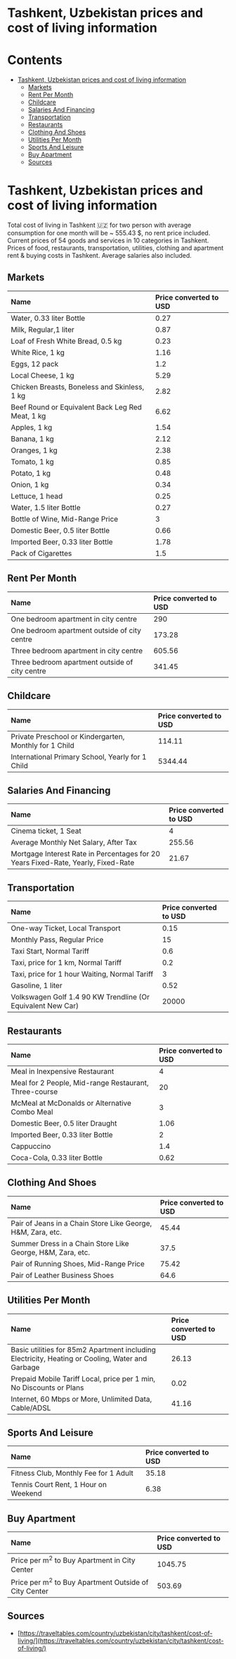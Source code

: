 
Tashkent, Uzbekistan prices and cost of living information
==========================================================

Contents
========

* [Tashkent, Uzbekistan prices and cost of living information](#tashkent-uzbekistan-prices-and-cost-of-living-information)
	* [Markets](#markets)
	* [Rent Per Month](#rent-per-month)
	* [Childcare](#childcare)
	* [Salaries And Financing](#salaries-and-financing)
	* [Transportation](#transportation)
	* [Restaurants](#restaurants)
	* [Clothing And Shoes](#clothing-and-shoes)
	* [Utilities Per Month](#utilities-per-month)
	* [Sports And Leisure](#sports-and-leisure)
	* [Buy Apartment](#buy-apartment)
	* [Sources](#sources)

# Tashkent, Uzbekistan prices and cost of living information


Total cost of living in Tashkent 🇺🇿 for two person with average consumption for one month will be ~ 555.43 $, no rent 
price included. Current prices of 54 goods and services in 10 categories  in Tashkent. Prices of food, restaurants, 
transportation, utilities, clothing and apartment rent & buying costs in Tashkent. Average salaries also included.
## Markets

|Name|Price converted to USD|
| :--- | :--- |
|Water, 0.33 liter Bottle|0.27|
|Milk, Regular,1 liter|0.87|
|Loaf of Fresh White Bread, 0.5 kg|0.23|
|White Rice, 1 kg|1.16|
|Eggs, 12 pack|1.2|
|Local Cheese, 1 kg|5.29|
|Chicken Breasts, Boneless and Skinless, 1 kg|2.82|
|Beef Round or Equivalent Back Leg Red Meat, 1 kg |6.62|
|Apples, 1 kg|1.54|
|Banana, 1 kg|2.12|
|Oranges, 1 kg|2.38|
|Tomato, 1 kg|0.85|
|Potato, 1 kg|0.48|
|Onion, 1 kg|0.34|
|Lettuce, 1 head|0.25|
|Water, 1.5 liter Bottle|0.27|
|Bottle of Wine, Mid-Range Price|3|
|Domestic Beer, 0.5 liter Bottle|0.66|
|Imported Beer, 0.33 liter Bottle|1.78|
|Pack of Cigarettes|1.5|
  

## Rent Per Month

|Name|Price converted to USD|
| :--- | :--- |
|One bedroom apartment in city centre|290|
|One bedroom apartment outside of city centre|173.28|
|Three bedroom apartment in city centre|605.56|
|Three bedroom apartment outside of city centre|341.45|
  

## Childcare

|Name|Price converted to USD|
| :--- | :--- |
|Private Preschool or Kindergarten, Monthly for 1 Child|114.11|
|International Primary School, Yearly for 1 Child|5344.44|
  

## Salaries And Financing

|Name|Price converted to USD|
| :--- | :--- |
|Cinema ticket, 1 Seat|4|
|Average Monthly Net Salary, After Tax|255.56|
|Mortgage Interest Rate in Percentages for 20 Years Fixed-Rate, Yearly, Fixed-Rate|21.67|
  

## Transportation

|Name|Price converted to USD|
| :--- | :--- |
|One-way Ticket, Local Transport|0.15|
|Monthly Pass, Regular Price|15|
|Taxi Start, Normal Tariff|0.6|
|Taxi, price for 1 km, Normal Tariff|0.2|
|Taxi, price for 1 hour Waiting, Normal Tariff|3|
|Gasoline, 1 liter|0.52|
|Volkswagen Golf 1.4 90 KW Trendline (Or Equivalent New Car)|20000|
  

## Restaurants

|Name|Price converted to USD|
| :--- | :--- |
|Meal in Inexpensive Restaurant|4|
|Meal for 2 People, Mid-range Restaurant, Three-course|20|
|McMeal at McDonalds or Alternative Combo Meal|3|
|Domestic Beer, 0.5 liter Draught|1.06|
|Imported Beer, 0.33 liter Bottle|2|
|Cappuccino|1.4|
|Coca-Cola, 0.33 liter Bottle|0.62|
  

## Clothing And Shoes

|Name|Price converted to USD|
| :--- | :--- |
|Pair of Jeans in a Chain Store Like George, H&M, Zara, etc.|45.44|
|Summer Dress in a Chain Store Like George, H&M, Zara, etc.|37.5|
|Pair of Running Shoes, Mid-Range Price|75.42|
|Pair of Leather Business Shoes|64.6|
  

## Utilities Per Month

|Name|Price converted to USD|
| :--- | :--- |
|Basic utilities for 85m2 Apartment including Electricity, Heating or Cooling, Water and Garbage|26.13|
|Prepaid Mobile Tariff Local, price per 1 min, No Discounts or Plans|0.02|
|Internet, 60 Mbps or More, Unlimited Data, Cable/ADSL|41.16|
  

## Sports And Leisure

|Name|Price converted to USD|
| :--- | :--- |
|Fitness Club, Monthly Fee for 1 Adult|35.18|
|Tennis Court Rent, 1 Hour on Weekend|6.38|
  

## Buy Apartment

|Name|Price converted to USD|
| :--- | :--- |
|Price per m<sup>2</sup> to Buy Apartment in City Center|1045.75|
|Price per m<sup>2</sup> to Buy Apartment Outside of City Center|503.69|
  

## Sources

- [https://traveltables.com/country/uzbekistan/city/tashkent/cost-of-living/](https://traveltables.com/country/uzbekistan/city/tashkent/cost-of-living/)

